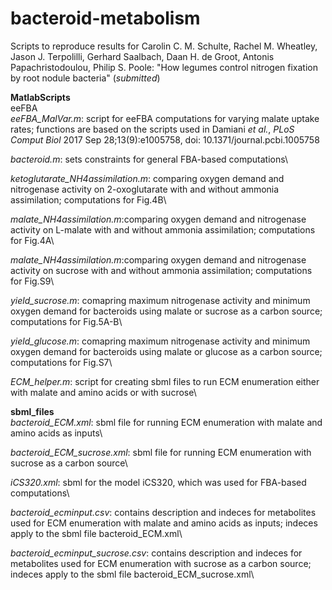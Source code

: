 # bacteroid-metabolism
Scripts to reproduce results for Carolin C. M. Schulte, Rachel M. Wheatley, Jason J. Terpolilli, Gerhard Saalbach, Daan H. de Groot, Antonis Papachristodoulou, Philip S. Poole: "How legumes control nitrogen fixation by root nodule bacteria" (*submitted*)

**MatlabScripts**\
eeFBA\
*eeFBA_MalVar.m*: script for eeFBA computations for varying malate uptake rates; functions are based on the scripts used in Damiani *et al.*, *PLoS Comput Biol* 2017 Sep 28;13(9):e1005758, doi: 10.1371/journal.pcbi.1005758 

*bacteroid.m*: sets constraints for general FBA-based computations\

*ketoglutarate_NH4assimilation.m*: comparing oxygen demand and nitrogenase activity on 2-oxoglutarate with and without ammonia assimilation; computations for Fig.4B\

*malate_NH4assimilation.m*:comparing oxygen demand and nitrogenase activity on L-malate with and without ammonia assimilation; computations for Fig.4A\

*malate_NH4assimilation.m*:comparing oxygen demand and nitrogenase activity on sucrose with and without ammonia assimilation; computations for Fig.S9\

*yield_sucrose.m*: comapring maximum nitrogenase activity and minimum oxygen demand for bacteroids using malate or sucrose as a carbon source; computations for Fig.5A-B\

*yield_glucose.m*: comapring maximum nitrogenase activity and minimum oxygen demand for bacteroids using malate or glucose as a carbon source; computations for Fig.S7\

*ECM_helper.m*: script for creating sbml files to run ECM enumeration either with malate and amino acids or with sucrose\


**sbml_files**\
*bacteroid_ECM.xml*: sbml file for running ECM enumeration with malate and amino acids as inputs\

*bacteroid_ECM_sucrose.xml*: sbml file for running ECM enumeration with sucrose as a carbon source\

*iCS320.xml*: sbml for the model iCS320, which was used for FBA-based computations\


*bacteroid_ecminput.csv*: contains description and indeces for metabolites used for ECM enumeration with malate and amino acids as inputs; indeces apply to the sbml file bacteroid_ECM.xml\

*bacteroid_ecminput_sucrose.csv*: contains description and indeces for metabolites used for ECM enumeration with sucrose as a carbon source; indeces apply to the sbml file bacteroid_ECM_sucrose.xml\

